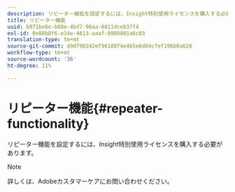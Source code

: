 ```yaml
---
description: リピーター機能を設定するには、Insight特別使用ライセンスを購入する必要があります。
title: リピーター機能
uuid: b971be6e-b88e-4bd7-96aa-8811dceb37f4
exl-id: 0e88b8f6-e34e-4813-aaaf-0909801a6c03
translation-type: tm+mt
source-git-commit: d9df90242ef96188f4e4b5e6d04cfef196b0a628
workflow-type: tm+mt
source-wordcount: '36'
ht-degree: 11%

---
```


# リピーター機能{#repeater-functionality}

リピーター機能を設定するには、Insight特別使用ライセンスを購入する必要があります。

>[!NOTE]
>
>詳しくは、Adobeカスタマーケアにお問い合わせください。
